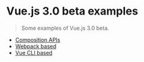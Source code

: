 # Vue.js 3.0 beta examples

> Some examples of Vue.js 3.0 beta.

- [Composition APIs](01-composition-apis)
- [Webpack based](02-webpack-based)
- [Vue CLI based](03-vue-cli-based)